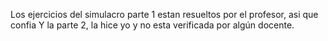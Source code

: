 Los ejercicios del simulacro parte 1 estan resueltos por el profesor, asi que confia
Y la parte 2, la hice yo y no esta verificada por algún docente. 